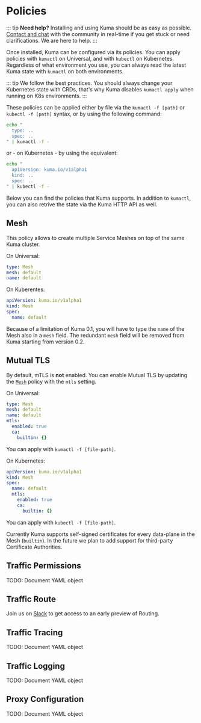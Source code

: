 # Policies

::: tip
**Need help?** Installing and using Kuma should be as easy as possible. [Contact and chat](/community) with the community in real-time if you get stuck or need clarifications. We are here to help.
:::

Once installed, Kuma can be configured via its policies. You can apply policies with `kumactl` on Universal, and with `kubectl` on Kubernetes. Regardless of what environment you use, you can always read the latest Kuma state with `kumactl` on both environments.

::: tip
We follow the best practices. You should always change your Kubernetes state with CRDs, that's why Kuma disables `kumactl apply` when running on K8s environments.
:::

These policies can be applied either by file via the `kumactl -f [path]` or `kubectl -f [path]` syntax, or by using the following command:

```sh
echo "
  type: ..
  spec: ..
" | kumactl -f -
```

or - on Kubernetes - by using the equivalent:

```sh
echo "
  apiVersion: kuma.io/v1alpha1
  kind: ..
  spec: ..
" | kubectl -f -
```

Below you can find the policies that Kuma supports. In addition to `kumactl`, you can also retrive the state via the Kuma HTTP API as well.

## Mesh

This policy allows to create multiple Service Meshes on top of the same Kuma cluster.

On Universal:

```yaml
type: Mesh
mesh: default
name: default
```

On Kuberentes:

```yaml
apiVersion: kuma.io/v1alpha1
kind: Mesh
spec:
  name: default
```

Because of a limitation of Kuma 0.1, you will have to type the `name` of the Mesh also in a `mesh` field. The redundant `mesh` field will be removed from Kuma starting from version 0.2.

## Mutual TLS

By default, mTLS is **not** enabled. You can enable Mutual TLS by updating the [`Mesh`](#mesh) policy with the `mtls` setting.

On Universal:

```yaml
type: Mesh
mesh: default
name: default
mtls:
  enabled: true 
  ca:
    builtin: {}
```

You can apply with `kumactl -f [file-path]`.

On Kubernetes:

```yaml
apiVersion: kuma.io/v1alpha1
kind: Mesh
spec:
  name: default
  mtls:
    enabled: true 
    ca:
      builtin: {}
```

You can apply with `kubectl -f [file-path]`.

Currently Kuma supports self-signed certificates for every data-plane in the Mesh (`builtin`). In the future we plan to add support for third-party Certificate Authorities.

## Traffic Permissions

TODO: Document YAML object

## Traffic Route

Join us on [Slack](/community) to get access to an early preview of Routing.

## Traffic Tracing

TODO: Document YAML object

## Traffic Logging

TODO: Document YAML object

## Proxy Configuration

TODO: Document YAML object